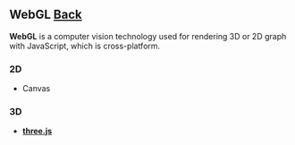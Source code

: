 ## WebGL [Back](./../JavaScript.md)

**WebGL** is a computer vision technology used for rendering 3D or 2D graph with JavaScript, which is cross-platform.

### 2D

- Canvas

### 3D

- [**three.js**](./three/three.md)